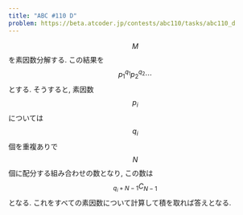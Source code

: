 ```yaml
---
title: "ABC #110 D"
problem: https://beta.atcoder.jp/contests/abc110/tasks/abc110_d
---
```

$$ M $$ を素因数分解する. この結果を $$ p_1^{q_1}p_2^{q_2}\cdots $$ とする. そうすると, 素因数 $$ p_i $$ については $$ q_i $$ 個を重複ありで $$ N $$ 個に配分する組み合わせの数となり, この数は $$ {}_{q_i+N-1}C_{N-1} $$ となる. これをすべての素因数について計算して積を取れば答えとなる.
